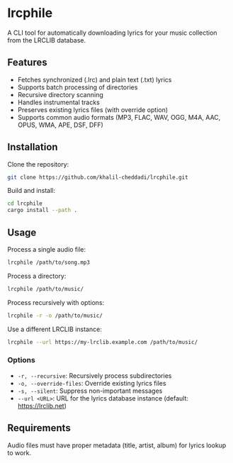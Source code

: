 # lrcphile

A CLI tool for automatically downloading lyrics for your music collection from the LRCLIB database.

## Features

- Fetches synchronized (.lrc) and plain text (.txt) lyrics
- Supports batch processing of directories
- Recursive directory scanning
- Handles instrumental tracks
- Preserves existing lyrics files (with override option)
- Supports common audio formats (MP3, FLAC, WAV, OGG, M4A, AAC, OPUS, WMA, APE, DSF, DFF)

## Installation

Clone the repository:
```bash
git clone https://github.com/khalil-cheddadi/lrcphile.git
```

Build and install:

```bash
cd lrcphile
cargo install --path .
```

## Usage

Process a single audio file:
```bash
lrcphile /path/to/song.mp3
```

Process a directory:
```bash
lrcphile /path/to/music/
```

Process recursively with options:
```bash
lrcphile -r -o /path/to/music/
```

Use a different LRCLIB instance:
```bash
lrcphile --url https://my-lrclib.example.com /path/to/music/
```

### Options

- `-r, --recursive`: Recursively process subdirectories
- `-o, --override-files`: Override existing lyrics files
- `-s, --silent`: Suppress non-important messages
- `--url <URL>`: URL for the lyrics database instance (default: https://lrclib.net)

## Requirements

Audio files must have proper metadata (title, artist, album) for lyrics lookup to work.
